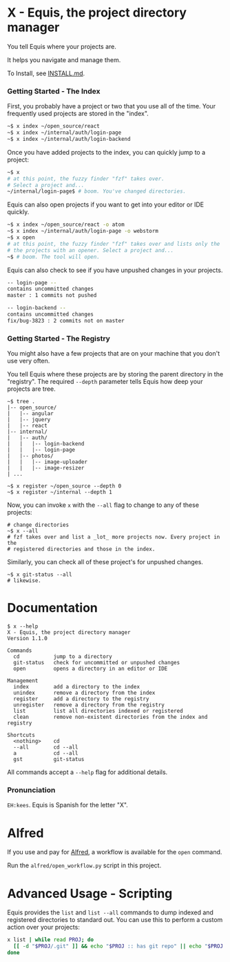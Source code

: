 # X - Equis, the project directory manager

You tell Equis where your projects are.

It helps you navigate and manage them.

To Install, see [INSTALL.md](INSTALL.md).

### Getting Started - The Index

First, you probably have a project or two that you use all of the time.
Your frequently used projects are stored in the "index".

```bash
~$ x index ~/open_source/react
~$ x index ~/internal/auth/login-page
~$ x index ~/internal/auth/login-backend
```

Once you have added projects to the index, you can quickly jump to a project:

```bash
~$ x
# at this point, the fuzzy finder "fzf" takes over.
# Select a project and...
~/internal/login-page$ # boom. You've changed directories.
```

Equis can also open projects if you want to get into your editor or IDE quickly.

```bash
~$ x index ~/open_source/react -o atom
~$ x index ~/internal/auth/login-page -o webstorm
~$ x open
# at this point, the fuzzy finder "fzf" takes over and lists only the
# the projects with an opener. Select a project and...
~$ # boom. The tool will open.
```

Equis can also check to see if you have unpushed changes in your projects.

```bash
-- login-page --
contains uncommitted changes
master : 1 commits not pushed

-- login-backend --
contains uncommitted changes
fix/bug-3823 : 2 commits not on master
```

### Getting Started - The Registry

You might also have a few projects that are on your machine that you don't use very often.

You tell Equis where these projects are by storing the parent directory in the "registry".
The required `--depth` parameter tells Equis how deep your projects are tree.

```
~$ tree .
|-- open_source/
|   |-- angular
|   |-- jquery
|   |-- react
|-- internal/
|   |-- auth/
|   |   |-- login-backend
|   |   |-- login-page
|   |-- photos/
|   |   |-- image-uploader
|   |   |-- image-resizer
| ...   

~$ x register ~/open_source --depth 0
~$ x register ~/internal --depth 1
```

Now, you can invoke `x` with the `--all` flag to change to any of these projects:

```
# change directories
~$ x --all
# fzf takes over and list a _lot_ more projects now. Every project in the
# registered directories and those in the index.
```

Similarly, you can check all of these project's for unpushed changes.

```
~$ x git-status --all
# likewise.
```

# Documentation

```text
$ x --help
X - Equis, the project directory manager
Version 1.1.0

Commands
  cd           jump to a directory
  git-status   check for uncommitted or unpushed changes
  open         opens a directory in an editor or IDE

Management
  index        add a directory to the index
  unindex      remove a directory from the index
  register     add a directory to the registry
  unregister   remove a directory from the registry
  list         list all directories indexed or registered
  clean        remove non-existent directories from the index and registry

Shortcuts
  <nothing>    cd
  --all        cd --all
  a            cd --all
  gst          git-status
```

All commands accept a `--help` flag for additional details.

### Pronunciation

`EH:kees`. Equis is Spanish for the letter "X".

# Alfred

If you use and pay for [Alfred](https://www.alfredapp.com/), a workflow is available for the `open` command.

Run the `alfred/open_workflow.py` script in this project.

# Advanced Usage - Scripting

Equis provides the `list` and `list --all` commands to dump indexed and registered directories to standard out.
You can use this to perform a custom action over your projects:

```bash
x list | while read PROJ; do
  [[ -d "$PROJ/.git" ]] && echo "$PROJ :: has git repo" || echo "$PROJ :: not in git"
done
```
